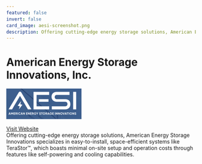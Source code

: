 ```yaml
---
featured: false
invert: false
card_image: aesi-screenshot.png
description: Offering cutting-edge energy storage solutions, American Energy Storage Innovations specializes in easy-to-install, space-efficient systems like TeraStor™, which boasts minimal on-site setup and operation costs through features like self-powering and cooling capabilities.
---
```


# American Energy Storage Innovations, Inc.
<img src="aesi-screenshot.png" alt="Logo" style="max-width: 200px; height: auto;">

<a href="https://www.aesi-ess.com/">Visit Website</a>  
Offering cutting-edge energy storage solutions, American Energy Storage Innovations specializes in easy-to-install, space-efficient systems like TeraStor™, which boasts minimal on-site setup and operation costs through features like self-powering and cooling capabilities.
